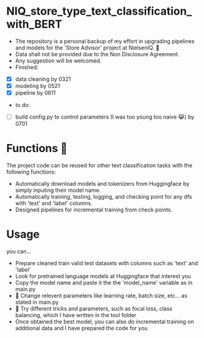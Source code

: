 # NIQ_store_type_text_classification_with_BERT 
- The repository is a personal backup of my effort in upgrading pipelines and models for the 'Store Advisor' project at NielsenIQ. :tada:
- Data shall not be provided due to the Non Disclosure Agreement.
- Any suggestion will be welcomed.
- Finished:
- [x] data cleaning by 0321
- [x] modeling by 0521
- [x] pipeline by 0611
- to do:
- [ ] build config.py to control parameters (I was too young too naive 😹) by 0701
# Functions :rocket:
The project code can be reused for other text classification tasks with the following functions:
- Automatically download models and tokenizers from Huggingface by simply inputing their model name.
- Automatically training, testing, logging, and checking point for any dfs with 'text' and 'label' columns.
- Designed pipelines for incremental training from check points.

# Usage
you can...
- Prepare cleaned train valid test datasets with columns such as 'text' and 'label'
- Look for pretrained language models at Huggingface that interest you
- Copy the model name and paste it the the 'model_name' variable as in main.py
- :wrench: Change relevent parameters like learning rate, batch size, etc... as stated in main.py 
- :wrench: Try different tricks and parameters, such as focal loss, class balancing, which I have written in the tool folder
- Once obtained the best model, you can also do incremental training on additional data and I have prepared the code for you 


